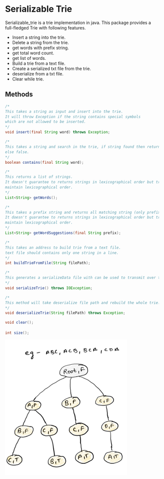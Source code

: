 # Serializable Trie
Serializable_trie is a trie implementation in java. This package provides a full-fledged Trie with following features.<br/>
* Insert a string into the trie.
* Delete a string from the trie.
* get words with prefix string.
* get total word count.
* get list of words.
* Build a trie from a text file.
* Create a serialized txt file from the trie.
* deserialize from a txt file.
* Clear while trie.

## Methods
```java
/*
This takes a string as input and insert into the trie.
It will throw Exception if the string contains special symbols
which are not allowed to be inserted.
*/
void insert(final String word) throws Exception;
```

```java
/*
This takes a string and search in the trie, if string found then returns true
else false.
*/
boolean contains(final String word);
```

```java
/*
This returns a list of strings.
It doesn't guarantee to returns strings in lexicographical order but tries best to
maintain lexicographical order.
*/
List<String> getWords();
```

```java
/*
This takes a prefix string and returns all matching string (only prefix matched).
It doesn't guarantee to returns strings in lexicographical order but tries best to
maintain lexicographical order.
*/
List<String> getWordSuggestions(final String prefix);
```

```java
/*
This takes an address to build trie from a text file.
text file should contains only one string in a line.
*/
int buildTrieFromFile(String filePath);
```

```java
/*
This generates a serializeData file with can be used to transmit over the network.
*/
void serializeTrie() throws IOException;
```

```java
/*
This method will take deserialize file path and rebuild the whole trie.
*/
void deserializeTrie(String filePath) throws Exception;
```

```java
void clear();

int size();

```



<img width="400px" src="/src/main/resources/TrieSketch.jpeg"/>
